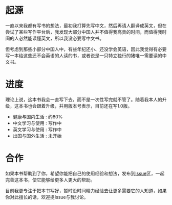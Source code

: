# 起源
一直以来我都有写书的想法，最初我打算先写中文，然后再请人翻译成英文，但在尝试了某些写作平台后，我发现大部分中国人并不值得我高贵的时间，而值得我时间的人必然能读懂英文，所以我没必要写中文书。

但考虑到那些小部分中国人中，有些年纪还小、还没学会英语，因此我觉得有必要写一本给这些还不会英语的人读的书，或者说是一只特立独行的猪唯一需要读的中文书。

# 进度
理论上说，这本书我会一直写下去，而不是一次性写完就不管了。随着我本人的升级，这本书也会跟着升级，并用版本号表示，目前还在写1.0版。
- 健康与国内生活 : 约80%
- 中文学习与使用 : 写作中
- 英文学习与使用 : 写作中
- 出国与国外生活 : 未开始

# 合作
如果本书帮助到了你，希望你能把自己的使用经验和想法，发布到[Issue](https://github.com/emenzero/2/issues)区，一起完善这本书，使它能够给更多人更大的帮助。

目前我更专注于把本书写好，暂时没时间精力经验去让更多需要它的人知道，如果你对此擅长的话，欢迎提Issue与我讨论。


